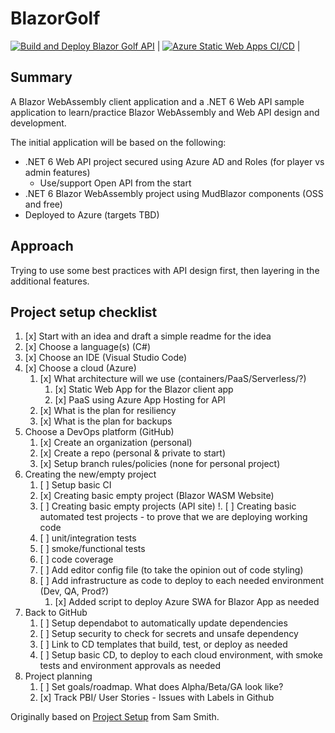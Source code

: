 # BlazorGolf
[![Build and Deploy Blazor Golf API](https://github.com/pkskelly/BlazorGolf/actions/workflows/deploy_webapi.yml/badge.svg)](https://github.com/pkskelly/BlazorGolf/actions/workflows/deploy_webapi.yml) | [![Azure Static Web Apps CI/CD](https://github.com/pkskelly/BlazorGolf/actions/workflows/azure-static-web-apps-blue-coast-0041f950f.yml/badge.svg)](https://github.com/pkskelly/BlazorGolf/actions/workflows/azure-static-web-apps-blue-coast-0041f950f.yml) | 

## Summary 
A Blazor WebAssembly client application and a .NET 6 Web API sample application to learn/practice Blazor WebAssembly and Web API design and development.

The initial application will be based on the following:
- .NET 6 Web API project secured using Azure AD and Roles (for player vs admin features)
    - Use/support Open API from the start 
- .NET 6 Blazor WebAssembly project using MudBlazor components  (OSS and free)
- Deployed to Azure (targets TBD)


## Approach

Trying to use some best practices with API design first, then layering in the additional features. 


## Project setup checklist

1. [x] Start with an idea and draft a simple readme for the idea
1. [x] Choose a language(s) (C#)
1. [x] Choose an IDE (Visual Studio Code)
1. [x] Choose a cloud (Azure) 
    1. [x] What architecture will we use (containers/PaaS/Serverless/?)
        1. [x] Static Web App for the Blazor client app 
        1. [x] PaaS using Azure App Hosting for API
    1. [x] What is the plan for resiliency
    1. [x] What is the plan for backups 
1. Choose a DevOps platform (GitHub)
    1. [x] Create an organization (personal)
    1. [x] Create a repo (personal & private to start)
    1. [x] Setup branch rules/policies (none for personal project)
1. Creating the new/empty project
    1. [ ] Setup basic CI
    1. [x] Creating basic empty project (Blazor WASM Website)
    1. [ ] Creating basic empty projects (API site)
    !. [ ] Creating basic automated test projects - to prove that we are deploying working code 
      1. [ ] unit/integration tests 
      1. [ ] smoke/functional tests
      1. [ ] code coverage
    1. [ ] Add editor config file (to take the opinion out of code styling)
    1. [ ] Add infrastructure as code to deploy to each needed environment (Dev, QA, Prod?)
        1. [x] Added script to deploy Azure SWA for Blazor App as needed
1. Back to GitHub
     1. [ ] Setup dependabot to automatically update dependencies
     1. [ ] Setup security to check for secrets and unsafe dependency
     1. [ ] Link to CD templates that build, test, or deploy as needed 
     1. [ ] Setup basic CD, to deploy to each cloud environment, with smoke tests and environment approvals as needed 
1. Project planning
     1. [ ] Set goals/roadmap. What does Alpha/Beta/GA look like?
     1. [x] Track PBI/ User Stories - Issues with Labels in Github 

Originally based on [Project Setup](https://github.com/samsmithnz/OpinionatedSoftwareAdvice/blob/main/98-Appendix-ProjectStartupList.md) from Sam Smith.
